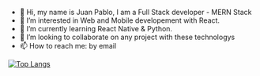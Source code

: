 - 👋 Hi, my name is Juan Pablo, I am a Full Stack developer - MERN Stack
- 👀 I’m interested in Web and Mobile developement with React.
- 🌱 I’m currently learning React Native & Python.
- 💞️ I’m looking to collaborate on any project with these technologys
- 📫 How to reach me: by email

[![Top Langs](https://github-readme-stats.vercel.app/api/top-langs/?username=juanpablocap&layout=compact)](https://github.com/anuraghazra/github-readme-stats)
<!---
juanpablocap/juanpablocap is a ✨ special ✨ repository because its `README.md` (this file) appears on your GitHub profile.
You can click the Preview link to take a look at your changes.
--->
